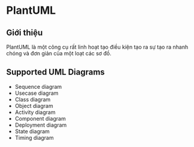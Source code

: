 # PlantUML

## Giới thiệu

PlantUML là một công cụ rất linh hoạt tạo điều kiện tạo ra sự tạo ra nhanh chóng và đơn giản của một loạt các sơ đồ.

## Supported UML Diagrams

- Sequence diagram
- Usecase diagram
- Class diagram
- Object diagram
- Activity diagram
- Component diagram
- Deployment diagram
- State diagram
- Timing diagram
